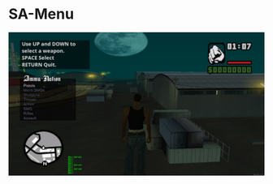 # SA-Menu
[![Actions Status](https://github.com/httpRick/SA-Menu/blob/master/screen.svg)](https://github.com/github/SA-Menu/actions)
